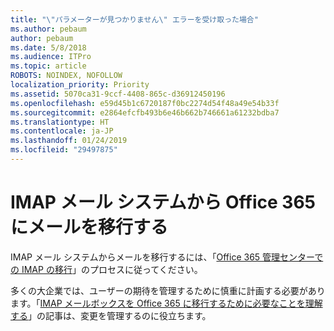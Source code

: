 ```yaml
---
title: "\"パラメーターが見つかりません\" エラーを受け取った場合"
ms.author: pebaum
author: pebaum
ms.date: 5/8/2018
ms.audience: ITPro
ms.topic: article
ROBOTS: NOINDEX, NOFOLLOW
localization_priority: Priority
ms.assetid: 5070ca31-9ccf-4408-865c-d36912450196
ms.openlocfilehash: e59d45b1c6720187f0bc2274d54f48a49e54b33f
ms.sourcegitcommit: e2864efcfb493b6e46b662b746661a61232bdba7
ms.translationtype: HT
ms.contentlocale: ja-JP
ms.lasthandoff: 01/24/2019
ms.locfileid: "29497875"
---
```

# <a name="migrating-email-from-imap-email-system-to-office-365"></a>IMAP メール システムから Office 365 にメールを移行する

IMAP メール システムからメールを移行するには、「[Office 365 管理センターでの IMAP の移行](https://support.office.com/article/4682f2e4-f720-4868-91ab-207f5b0c325d)」のプロセスに従ってください。
  
多くの大企業では、ユーザーの期待を管理するために慎重に計画する必要があります。「[IMAP メールボックスを Office 365 に移行するために必要なことを理解する](https://support.office.com/article/3fe19996-29bc-4879-aab9-5a622b2f1481)」の記事は、変更を管理するのに役立ちます。 
  

